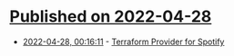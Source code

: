 # [Published on 2022-04-28](index.md)

* [2022-04-28, 00:16:11](https://news.ycombinator.com/item?id=31187391) - [Terraform Provider for Spotify](https://github.com/conradludgate/terraform-provider-spotify)
